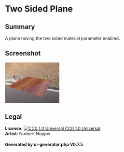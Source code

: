 # Two Sided Plane

## Summary

A plane having the two sided material parameter enabled.

## Screenshot

![screenshot](screenshot/screenshot.jpg)

## Legal

**License:** [![CC0 1.0 Universal](https://licensebuttons.net/p/zero/1.0/88x31.png) CC0 1.0 Universal](https://creativecommons.org/publicdomain/zero/1.0/legalcode)<br>**Artist:** Norbert Nopper

#### Generated by ui-generator.php V0.7.5